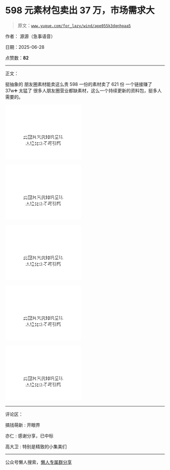 # 598 元素材包卖出 37 万，市场需求大

> 原文：[`www.yuque.com/for_lazy/wind/ape055k3dqnhpaa5`](https://www.yuque.com/for_lazy/wind/ape055k3dqnhpaa5)

作者： 源源（急事语音）

日期：2025-06-28

点赞数：**82**

* * *

正文：

挺抽象的 朋友圈素材能卖这么贵 598 一份的素材卖了 621 份 一个链接赚了 37w➕ 太猛了
很多人朋友圈营业都缺素材，这么一个持续更新的资料包，挺多人需要的。

![](img/0aa0636c78f4ae5c4ab9f7c55832093c.png "None")

![](img/edb8cd4a18b40621c0a1d486d71f244d.png "None")

![](img/c861cbdd2fc1f9f3c42c40f61758b788.png "None")

![](img/c5df45c568ca1040229110d6d5c32cb1.png "None")

![](img/d7cfe232e4eed15db53143e7c0e7ea40.png "None")

* * *

评论区：

搞钱萌新 : 开眼界

亦仁 : 感谢分享，已中标

高大卫 : 特别是精致的小集美们

* * *

公众号懒人搜索，[懒人专属群分享](https://lazybook.fun/#/blog/group)